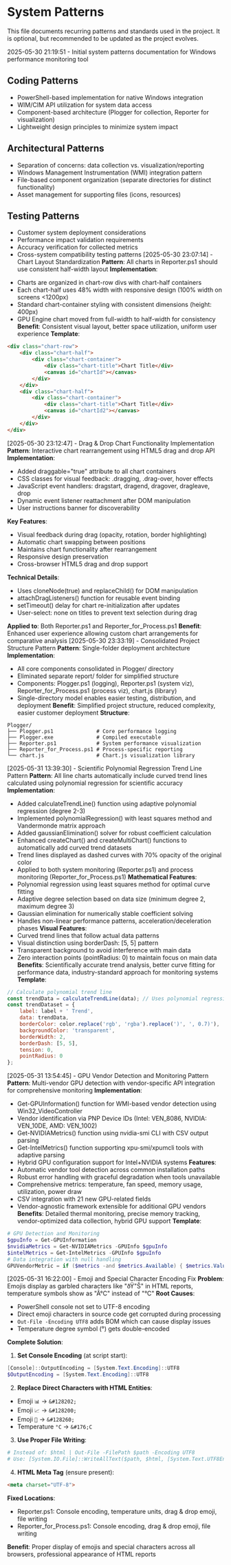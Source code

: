 # System Patterns

This file documents recurring patterns and standards used in the project.
It is optional, but recommended to be updated as the project evolves.

2025-05-30 21:19:51 - Initial system patterns documentation for Windows performance monitoring tool

## Coding Patterns

* PowerShell-based implementation for native Windows integration
* WIM/CIM API utilization for system data access
* Component-based architecture (Plogger for collection, Reporter for visualization)
* Lightweight design principles to minimize system impact

## Architectural Patterns

* Separation of concerns: data collection vs. visualization/reporting
* Windows Management Instrumentation (WMI) integration pattern
* File-based component organization (separate directories for distinct functionality)
* Asset management for supporting files (icons, resources)

## Testing Patterns

* Customer system deployment considerations
* Performance impact validation requirements
* Accuracy verification for collected metrics
* Cross-system compatibility testing patterns
[2025-05-30 23:07:14] - Chart Layout Standardization
**Pattern**: All charts in Reporter.ps1 should use consistent half-width layout
**Implementation**: 
- Charts are organized in chart-row divs with chart-half containers
- Each chart-half uses 48% width with responsive design (100% width on screens <1200px)
- Standard chart-container styling with consistent dimensions (height: 400px)
- GPU Engine chart moved from full-width to half-width for consistency
**Benefit**: Consistent visual layout, better space utilization, uniform user experience
**Template**: 
```html
<div class="chart-row">
    <div class="chart-half">
        <div class="chart-container">
            <div class="chart-title">Chart Title</div>
            <canvas id="chartId"></canvas>
        </div>
    </div>
    <div class="chart-half">
        <div class="chart-container">
            <div class="chart-title">Chart Title</div>
            <canvas id="chartId2"></canvas>
        </div>
    </div>
</div>
```
[2025-05-30 23:12:47] - Drag & Drop Chart Functionality Implementation
**Pattern**: Interactive chart rearrangement using HTML5 drag and drop API
**Implementation**:
- Added draggable="true" attribute to all chart containers
- CSS classes for visual feedback: .dragging, .drag-over, hover effects
- JavaScript event handlers: dragstart, dragend, dragover, dragleave, drop
- Dynamic event listener reattachment after DOM manipulation
- User instructions banner for discoverability

**Key Features**:
- Visual feedback during drag (opacity, rotation, border highlighting)
- Automatic chart swapping between positions
- Maintains chart functionality after rearrangement
- Responsive design preservation
- Cross-browser HTML5 drag and drop support

**Technical Details**:
- Uses cloneNode(true) and replaceChild() for DOM manipulation
- attachDragListeners() function for reusable event binding
- setTimeout() delay for chart re-initialization after updates
- User-select: none on titles to prevent text selection during drag

**Applied to**: Both Reporter.ps1 and Reporter_for_Process.ps1
**Benefit**: Enhanced user experience allowing custom chart arrangements for comparative analysis
[2025-05-30 23:33:19] - Consolidated Project Structure Pattern
**Pattern**: Single-folder deployment architecture
**Implementation**: 
- All core components consolidated in Plogger/ directory
- Eliminated separate report/ folder for simplified structure
- Components: Plogger.ps1 (logging), Reporter.ps1 (system viz), Reporter_for_Process.ps1 (process viz), chart.js (library)
- Single-directory model enables easier testing, distribution, and deployment
**Benefit**: Simplified project structure, reduced complexity, easier customer deployment
**Structure**:
```
Plogger/
├── Plogger.ps1              # Core performance logging
├── Plogger.exe              # Compiled executable  
├── Reporter.ps1             # System performance visualization
├── Reporter_for_Process.ps1 # Process-specific reporting
└── chart.js                 # Chart.js visualization library
```
[2025-05-31 13:39:30] - Scientific Polynomial Regression Trend Line Pattern
**Pattern**: All line charts automatically include curved trend lines calculated using polynomial regression for scientific accuracy
**Implementation**:
- Added calculateTrendLine() function using adaptive polynomial regression (degree 2-3)
- Implemented polynomialRegression() with least squares method and Vandermonde matrix approach
- Added gaussianElimination() solver for robust coefficient calculation
- Enhanced createChart() and createMultiChart() functions to automatically add curved trend datasets
- Trend lines displayed as dashed curves with 70% opacity of the original color
- Applied to both system monitoring (Reporter.ps1) and process monitoring (Reporter_for_Process.ps1)
**Mathematical Features**:
- Polynomial regression using least squares method for optimal curve fitting
- Adaptive degree selection based on data size (minimum degree 2, maximum degree 3)
- Gaussian elimination for numerically stable coefficient solving
- Handles non-linear performance patterns, acceleration/deceleration phases
**Visual Features**:
- Curved trend lines that follow actual data patterns
- Visual distinction using borderDash: [5, 5] pattern
- Transparent background to avoid interference with main data
- Zero interaction points (pointRadius: 0) to maintain focus on main data
**Benefits**: Scientifically accurate trend analysis, better curve fitting for performance data, industry-standard approach for monitoring systems
**Template**:
```javascript
// Calculate polynomial trend line
const trendData = calculateTrendLine(data); // Uses polynomial regression
const trendDataset = {
    label: label + ' Trend',
    data: trendData,
    borderColor: color.replace('rgb', 'rgba').replace(')', ', 0.7)'),
    backgroundColor: 'transparent',
    borderWidth: 2,
    borderDash: [5, 5],
    tension: 0,
    pointRadius: 0
};
```
[2025-05-31 13:54:45] - GPU Vendor Detection and Monitoring Pattern
**Pattern**: Multi-vendor GPU detection with vendor-specific API integration for comprehensive monitoring
**Implementation**:
- Get-GPUInformation() function for WMI-based vendor detection using Win32_VideoController
- Vendor identification via PNP Device IDs (Intel: VEN_8086, NVIDIA: VEN_10DE, AMD: VEN_1002)
- Get-NVIDIAMetrics() function using nvidia-smi CLI with CSV output parsing
- Get-IntelMetrics() function supporting xpu-smi/xpumcli tools with adaptive parsing
- Hybrid GPU configuration support for Intel+NVIDIA systems
**Features**:
- Automatic vendor tool detection across common installation paths
- Robust error handling with graceful degradation when tools unavailable
- Comprehensive metrics: temperature, fan speed, memory usage, utilization, power draw
- CSV integration with 21 new GPU-related fields
- Vendor-agnostic framework extensible for additional GPU vendors
**Benefits**: Detailed thermal monitoring, precise memory tracking, vendor-optimized data collection, hybrid GPU support
**Template**:
```powershell
# GPU Detection and Monitoring
$gpuInfo = Get-GPUInformation
$nvidiaMetrics = Get-NVIDIAMetrics -GPUInfo $gpuInfo
$intelMetrics = Get-IntelMetrics -GPUInfo $gpuInfo
# Data integration with null handling
GPUVendorMetric = if ($metrics -and $metrics.Available) { $metrics.Value } else { $null }
```

[2025-05-31 16:22:00] - Emoji and Special Character Encoding Fix
**Problem**: Emojis display as garbled characters like "ðŸ"Š" in HTML reports, temperature symbols show as "Â°C" instead of "°C"
**Root Causes**:
- PowerShell console not set to UTF-8 encoding
- Direct emoji characters in source code get corrupted during processing
- `Out-File -Encoding UTF8` adds BOM which can cause display issues
- Temperature degree symbol (°) gets double-encoded

**Complete Solution**:
1. **Set Console Encoding** (at script start):
```powershell
[Console]::OutputEncoding = [System.Text.Encoding]::UTF8
$OutputEncoding = [System.Text.Encoding]::UTF8
```

2. **Replace Direct Characters with HTML Entities**:
- Emoji `📊` → `&#128202;`
- Emoji `📈` → `&#128200;`
- Emoji `🔄` → `&#128260;`
- Temperature `°C` → `&#176;C`

3. **Use Proper File Writing**:
```powershell
# Instead of: $html | Out-File -FilePath $path -Encoding UTF8
# Use: [System.IO.File]::WriteAllText($path, $html, [System.Text.UTF8Encoding]::new($false))
```

4. **HTML Meta Tag** (ensure present):
```html
<meta charset="UTF-8">
```

**Fixed Locations**:
- Reporter.ps1: Console encoding, temperature units, drag & drop emoji, file writing
- Reporter_for_Process.ps1: Console encoding, drag & drop emoji, file writing

**Benefit**: Proper display of emojis and special characters across all browsers, professional appearance of HTML reports